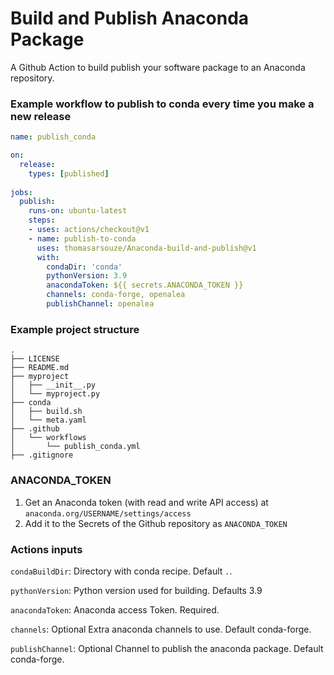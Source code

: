 # Build and Publish Anaconda Package

A Github Action to build publish your software package to an Anaconda repository.

### Example workflow to publish to conda every time you make a new release

```yaml
name: publish_conda

on:
  release:
    types: [published]
    
jobs:
  publish:
    runs-on: ubuntu-latest
    steps:
    - uses: actions/checkout@v1
    - name: publish-to-conda
      uses: thomasarsouze/Anaconda-build-and-publish@v1
      with:
        condaDir: 'conda'
        pythonVersion: 3.9
        anacondaToken: ${{ secrets.ANACONDA_TOKEN }}
        channels: conda-forge, openalea
        publishChannel: openalea
```

### Example project structure

```
.
├── LICENSE
├── README.md
├── myproject
│   ├── __init__.py
│   └── myproject.py
├── conda
│   ├── build.sh
│   └── meta.yaml
├── .github
│   └── workflows
│       └── publish_conda.yml
├── .gitignore
```

### ANACONDA_TOKEN

1. Get an Anaconda token (with read and write API access) at `anaconda.org/USERNAME/settings/access` 
2. Add it to the Secrets of the Github repository as `ANACONDA_TOKEN`

### Actions inputs
`condaBuildDir`: Directory with conda recipe. Default `.`.

`pythonVersion`: Python version used for building. Defaults 3.9

`anacondaToken`: Anaconda access Token. Required.

`channels`: Optional Extra anaconda channels to use. Default conda-forge.

`publishChannel`: Optional Channel to publish the anaconda package. Default conda-forge.